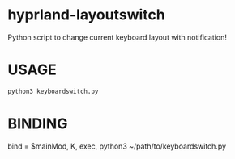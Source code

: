 # hyprland-layoutswitch

Python script to change current keyboard layout with notification!

# USAGE 

```python
python3 keyboardswitch.py
```

# BINDING

bind = $mainMod, K, exec, python3 ~/path/to/keyboardswitch.py
